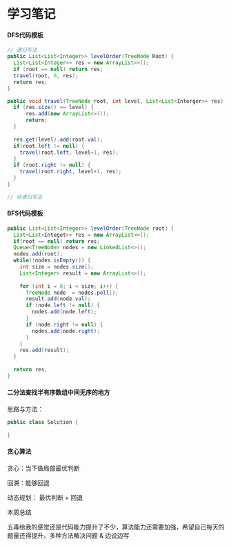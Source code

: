 # 学习笔记

#### DFS代码模板

```java
// 递归写法
public List<List<Integer>> levelOrder(TreeNode Root) {
  List<List<Integer>> res = new ArrayList<>();
  if (root == null) return res;
  travel(root, 0, res);
  return res;
}

public void travel(TreeNode root, int level, List<List<Interger>> res) {
  if (res.size() == level) {
      res.add(new ArrayList<>());
      return;
  }
  
  res.get(level).add(root.val);
  if(root.left != null) {
    travel(root.left, level+1, res);
  }
  if (root.right != null) {
    travel(root.right, level+1, res);
  }
}

// 非递归写法


```

#### BFS代码模板

```java
public List<List<Integer>> levelOrder(TreeNode root) {
  List<List<Integet>> res = new ArrayList<>();
  if(root == null) return res;
  Queue<TreeNode> nodes = new LinkedList<>();
  nodes.add(root);
  while(!nodes.isEmpty()) {
    int size = nodes.size();
    List<Integer> result = new ArrayList<>();
    
    for (int i = 0; i < size; i++) {
      TreeNode node  = nodes.poll();
      result.add(node.val);
      if (node.left != null) {
        nodes.add(node.left);
      }
      if (node.right != null) {
        nodes.add(node.right);
      }
    }
    res.add(result);
  }
  
  return res;
}
```

#### 二分法查找半有序数组中间无序的地方

思路与方法：

```java
public class Solution {
  
}
```

#### 贪心算法

贪心：当下做局部最优判断

回溯：能够回退

动态规划： 最优判断 + 回退

本周总结

五毒给我的感觉还是代码能力提升了不少，算法能力还需要加强，希望自己每天的题量还得提升。多种方法解决问题 & 边说边写

